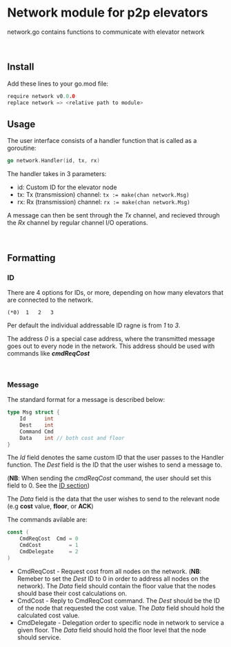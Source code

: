 # Network module for p2p elevators

network.go contains functions to communicate with elevator network

<br/>

## Install
Add these lines to your go.mod file:

```go
require network v0.0.0
replace network => <relative path to module>
```

## Usage
The user interface consists of a handler function that is called as a goroutine:

```go
go network.Handler(id, tx, rx)
``` 
The handler takes in 3 parameters:
- id: Custom ID for the elevator node
- tx: Tx (transmission) channel: `tx := make(chan network.Msg)`
- rx: Rx (transmission) channel: `rx := make(chan network.Msg)`

A message can then be sent through the _Tx_ channel, and recieved through
the _Rx_ channel by regular channel I/O operations.

<br/>

## Formatting
### ID
There are 4 options for IDs, or more, depending on how many elevators that are connected
to the network.

```
(*0)  1   2   3
```

Per default the individual addressable ID ragne is from _1_ to _3_.

The address _0_ is a special case address, where the transmitted message
goes out to every node in the network. This address should be used with commands
like **_cmdReqCost_**

<br/>

### Message
The standard format for a message is described below:

```go
type Msg struct {
	Id      int
	Dest    int
	Command Cmd
	Data    int // both cost and floor
}
```

The _Id_ field denotes the same custom ID that the user passes to the Handler function. The _Dest_ field
is the ID that the user wishes to send a message to. 

(**NB**: When sending the _cmdReqCost_ command, the user should set this field to 0. See the [ID section](#id))

The _Data_ field is the data that the user wishes to send to the relevant node (e.g **cost** value, **floor**, or **ACK**)

The commands avilable are:
```go
const (
	CmdReqCost  Cmd = 0
	CmdCost         = 1
	CmdDelegate     = 2
)
```
- CmdReqCost - Request cost from all nodes on the network. (**NB**: Remeber to set the _Dest_ ID to 0 in order to address all nodes on the network). The _Data_ field should contain the floor value that the nodes should base their cost calculations on. 
- CmdCost - Reply to CmdReqCost command. The _Dest_ should be the ID of the node that requested the cost value. The _Data_ field should hold the calculated cost value.
- CmdDelegate - Delegation order to specific node in network to service a given floor. The _Data_ field should hold the floor level that the node should service.